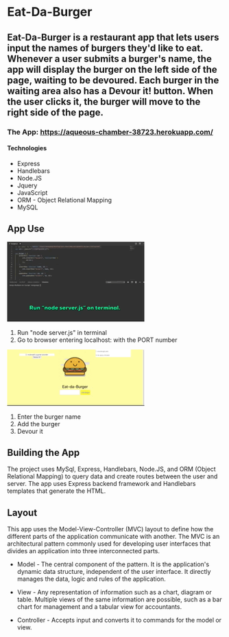 # Eat-Da-Burger

## Eat-Da-Burger is a restaurant app that lets users input the names of burgers they'd like to eat. Whenever a user submits a burger's name, the app will display the burger on the left side of the page, waiting to be devoured. Each burger in the waiting area also has a Devour it! button. When the user clicks it, the burger will move to the right side of the page.

### The App:   https://aqueous-chamber-38723.herokuapp.com/

#### Technologies

* Express
* Handlebars
* Node.JS
* Jquery
* JavaScript
* ORM - Object Relational Mapping
* MySQL

## App Use

![Alt Text](/public/images/terminal-gif.gif) 

1. Run "node server.js" in terminal
2. Go to browser entering localhost: with the PORT number

![Alt Text](/public/images/app-gif.gif)

1. Enter the burger name
2. Add the burger
3. Devour it

## Building the App
The project uses MySql, Express, Handlebars, Node.JS, and ORM (Object Relational Mapping) to query data and create routes between the user and server. The app uses Express backend framework and Handlebars templates that generate the HTML.

## Layout
This app uses the Model-View-Controller (MVC) layout to define how the different parts of the application communicate with another. The MVC is an architectural pattern commonly used for developing user interfaces that divides an application into three interconnected parts. 

* Model - The central component of the pattern. It is the application's dynamic data structure, independent of the user                   interface. It directly manages the data, logic and rules of the application.

* View - Any representation of information such as a chart, diagram or table. Multiple views of the same information are                 possible, such as a bar chart for management and a tabular view for accountants.

* Controller - Accepts input and converts it to commands for the model or view.